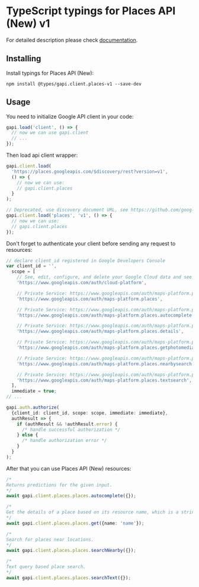 # TypeScript typings for Places API (New) v1

For detailed description please check [documentation](https://mapsplatform.google.com/maps-products/#places-section).

## Installing

Install typings for Places API (New):

```
npm install @types/gapi.client.places-v1 --save-dev
```

## Usage

You need to initialize Google API client in your code:

```typescript
gapi.load('client', () => {
  // now we can use gapi.client
  // ...
});
```

Then load api client wrapper:

```typescript
gapi.client.load(
  'https://places.googleapis.com/$discovery/rest?version=v1',
  () => {
    // now we can use:
    // gapi.client.places
  }
);
```

```typescript
// Deprecated, use discovery document URL, see https://github.com/google/google-api-javascript-client/blob/master/docs/reference.md#----gapiclientloadname----version----callback--
gapi.client.load('places', 'v1', () => {
  // now we can use:
  // gapi.client.places
});
```

Don't forget to authenticate your client before sending any request to resources:

```typescript
// declare client_id registered in Google Developers Console
var client_id = '',
  scope = [
    // See, edit, configure, and delete your Google Cloud data and see the email address for your Google Account.
    'https://www.googleapis.com/auth/cloud-platform',

    // Private Service: https://www.googleapis.com/auth/maps-platform.places
    'https://www.googleapis.com/auth/maps-platform.places',

    // Private Service: https://www.googleapis.com/auth/maps-platform.places.autocomplete
    'https://www.googleapis.com/auth/maps-platform.places.autocomplete',

    // Private Service: https://www.googleapis.com/auth/maps-platform.places.details
    'https://www.googleapis.com/auth/maps-platform.places.details',

    // Private Service: https://www.googleapis.com/auth/maps-platform.places.getphotomedia
    'https://www.googleapis.com/auth/maps-platform.places.getphotomedia',

    // Private Service: https://www.googleapis.com/auth/maps-platform.places.nearbysearch
    'https://www.googleapis.com/auth/maps-platform.places.nearbysearch',

    // Private Service: https://www.googleapis.com/auth/maps-platform.places.textsearch
    'https://www.googleapis.com/auth/maps-platform.places.textsearch',
  ],
  immediate = true;
// ...

gapi.auth.authorize(
  {client_id: client_id, scope: scope, immediate: immediate},
  authResult => {
    if (authResult && !authResult.error) {
      /* handle successful authorization */
    } else {
      /* handle authorization error */
    }
  }
);
```

After that you can use Places API (New) resources: <!-- TODO: make this work for multiple namespaces -->

```typescript
/*
Returns predictions for the given input.
*/
await gapi.client.places.places.autocomplete({});

/*
Get the details of a place based on its resource name, which is a string in the `places/{place_id}` format.
*/
await gapi.client.places.places.get({name: 'name'});

/*
Search for places near locations.
*/
await gapi.client.places.places.searchNearby({});

/*
Text query based place search.
*/
await gapi.client.places.places.searchText({});
```
